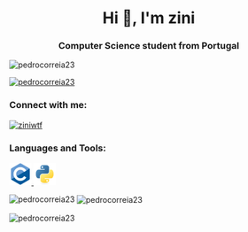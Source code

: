 <h1 align="center">Hi 👋, I'm zini</h1>
<h3 align="center">Computer Science student from Portugal</h3>

<p align="left"> <img src="https://komarev.com/ghpvc/?username=pedrocorreia23&label=Profile%20views&color=0e75b6&style=flat" alt="pedrocorreia23" /> </p>

<p align="left"> <a href="https://github.com/ryo-ma/github-profile-trophy"><img src="https://github-profile-trophy.vercel.app/?username=pedrocorreia23" alt="pedrocorreia23" /></a> </p>

<h3 align="left">Connect with me:</h3>
<p align="left">
<a href="https://twitter.com/ziniwtf" target="blank"><img align="center" src="https://raw.githubusercontent.com/rahuldkjain/github-profile-readme-generator/master/src/images/icons/Social/twitter.svg" alt="ziniwtf" height="30" width="40" /></a>
</p>

<h3 align="left">Languages and Tools:</h3>
<p align="left"> <a href="https://www.cprogramming.com/" target="_blank" rel="noreferrer"> <img src="https://raw.githubusercontent.com/devicons/devicon/master/icons/c/c-original.svg" alt="c" width="40" height="40"/> </a> <a href="https://www.python.org" target="_blank" rel="noreferrer"> <img src="https://raw.githubusercontent.com/devicons/devicon/master/icons/python/python-original.svg" alt="python" width="40" height="40"/> </a> </p>

<p><img align="left" src="https://github-readme-stats.vercel.app/api/top-langs?username=pedrocorreia23&show_icons=true&locale=en&layout=compact" alt="pedrocorreia23" /></p>

<p>&nbsp;<img align="center" src="https://github-readme-stats.vercel.app/api?username=pedrocorreia23&show_icons=true&locale=en" alt="pedrocorreia23" /></p>

<p><img align="center" src="https://github-readme-streak-stats.herokuapp.com/?user=pedrocorreia23&" alt="pedrocorreia23" /></p>
